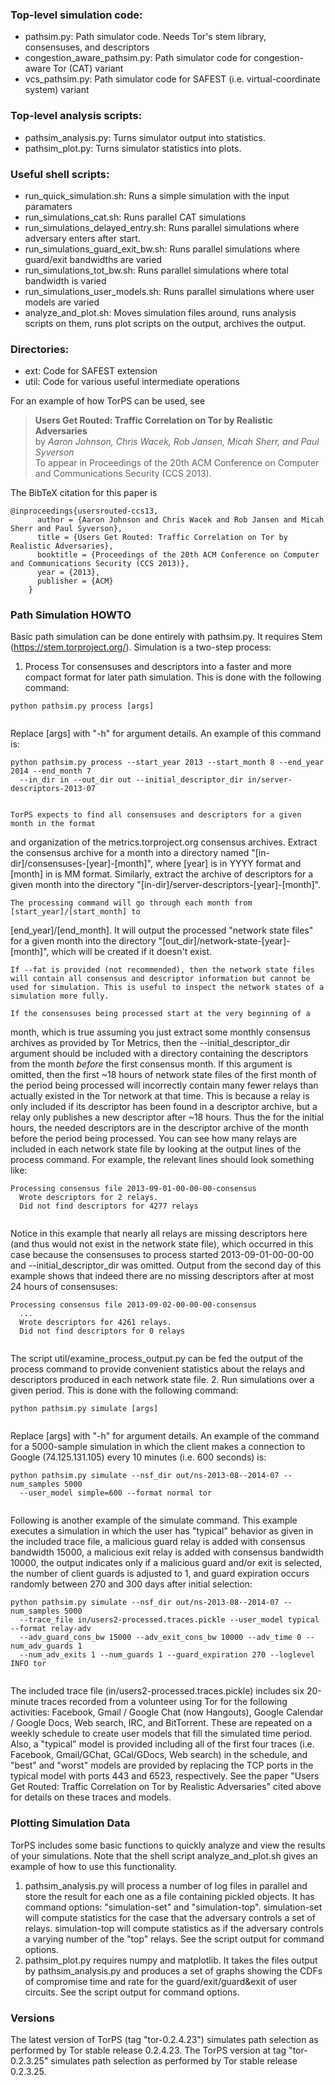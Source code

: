 ### Top-level simulation code:
- pathsim.py: Path simulator code. Needs Tor's stem library, consensuses, and descriptors
- congestion_aware_pathsim.py: Path simulator code for congestion-aware Tor (CAT) variant
- vcs_pathsim.py: Path simulator code for SAFEST (i.e. virtual-coordinate system) variant

### Top-level analysis scripts:
- pathsim_analysis.py: Turns simulator output into statistics.
- pathsim_plot.py: Turns simulator statistics into plots.

### Useful shell scripts:
- run_quick_simulation.sh: Runs a simple simulation with the input paramaters
- run_simulations_cat.sh: Runs parallel CAT simulations
- run_simulations_delayed_entry.sh: Runs parallel simulations where adversary enters after start.
- run_simulations_guard_exit_bw.sh: Runs parallel simulations where guard/exit bandwidths are varied
- run_simulations_tot_bw.sh: Runs parallel simulations where total bandwidth is varied
- run_simulations_user_models.sh: Runs parallel simulations where user models are varied
- analyze_and_plot.sh: Moves simulation files around, runs analysis scripts on them, runs plot scripts on the output, archives the output.

### Directories:
- ext: Code for SAFEST extension
- util: Code for various useful intermediate operations

For an example of how TorPS can be used, see
> **Users Get Routed: Traffic Correlation on Tor by Realistic Adversaries**  
> by _Aaron Johnson, Chris Wacek, Rob Jansen, Micah Sherr, and Paul Syverson_  
> To appear in Proceedings of the 20th ACM Conference on Computer and Communications Security (CCS 2013).  

The BibTeX citation for this paper is
<pre><code>@inproceedings{usersrouted-ccs13,
      author = {Aaron Johnson and Chris Wacek and Rob Jansen and Micah Sherr and Paul Syverson},
      title = {Users Get Routed: Traffic Correlation on Tor by Realistic Adversaries},
      booktitle = {Proceedings of the 20th ACM Conference on Computer and Communications Security (CCS 2013)},
      year = {2013},
      publisher = {ACM}
    }
</pre></code>

### Path Simulation HOWTO
Basic path simulation can be done entirely with pathsim.py. It requires Stem
(https://stem.torproject.org/). Simulation is a two-step process:
  1. Process Tor consensuses and descriptors into a faster and more compact format for
  later path simulation. This is done with the following command:
  <pre><code>python pathsim.py process [args]
  </pre></code>
  Replace [args] with "-h" for argument details. An example of this command is:
  <pre><code>python pathsim.py process --start_year 2013 --start_month 8 --end_year 2014 --end_month 7
  --in_dir in --out_dir out --initial_descriptor_dir in/server-descriptors-2013-07
  </pre></code>
    TorPS expects to find all consensuses and descriptors for a given month in the format
  and organization of the metrics.torproject.org consensus archives. Extract the
  consensus archive for a month into a directory named
  "[in-dir]/consensuses-[year]-[month]", where [year] is in YYYY format and [month]
  in is MM format. Similarly, extract the archive of descriptors for a given month into
  the directory "[in-dir]/server-descriptors-[year]-[month]".
  
    The processing command will go through each month from [start_year]/[start_month] to
  [end_year]/[end_month]. It will output the processed "network state files" for
  a given month into the directory "[out_dir]/network-state-[year]-[month]", which will
  be created if it doesn't exist.
  
    If --fat is provided (not recommended), then the network state files will contain all consensus and descriptor information but cannot be used for simulation. This is useful to inspect the network states of a simulation more fully.
  
    If the consensuses being processed start at the very beginning of a
  month, which is true assuming you just extract some monthly consensus archives as
  provided by Tor Metrics, then the --initial_descriptor_dir argument should be included
  with a directory containing the descriptors from the month *before* the first consensus month.
  If this argument is omitted, then the first ~18 hours of network state files of the first
  month of the period being processed will incorrectly contain many fewer relays than
  actually existed in the Tor network at that time. This is
  because a relay is only included if its descriptor has been found in a descriptor archive,
  but a relay only publishes a new descriptor after ~18 hours. Thus the for the
  initial hours, the needed descriptors are in the descriptor archive of the month before
  the period being processed. You can see how many relays are included in each network
  state file by looking at the output lines of the process command. For example, the
  relevant lines should look something like:
  <pre><code>Processing consensus file 2013-09-01-00-00-00-consensus
  Wrote descriptors for 2 relays.
  Did not find descriptors for 4277 relays
  </pre></code>
  Notice in this example that nearly all relays are missing descriptors here (and thus
  would not exist in the network state file), which occurred in this case because the
  consensuses to process started 2013-09-01-00-00-00 and --initial_descriptor_dir was omitted.
  Output from the second day of this example shows that indeed there are no missing descriptors
  after at most 24 hours of consensuses:
  <pre><code>Processing consensus file 2013-09-02-00-00-00-consensus
  ...
  Wrote descriptors for 4261 relays.
  Did not find descriptors for 0 relays
  </pre></code>
  The script util/examine_process_output.py can be fed the output of the process command
  to provide convenient statistics about the relays and descriptors produced in each network
  state file.
  2. Run simulations over a given period. This is done with the following command:
  <pre><code>python pathsim.py simulate [args]
  </pre></code>
  Replace [args] with "-h" for argument details. An example of the command for a 5000-sample
  simulation in which the client makes a connection to Google (74.125.131.105) every 10 minutes
  (i.e. 600 seconds) is:
  <pre><code>python pathsim.py simulate --nsf_dir out/ns-2013-08--2014-07 --num_samples 5000 
  --user_model simple=600 --format normal tor
  </pre></code>
  Following is another example of the simulate command. This example executes a simulation in which
  the user has "typical"
  behavior as given in the included trace file, a malicious guard relay is added with consensus
  bandwidth 15000, a malicious exit relay is added with consensus bandwidth 10000, the output
  indicates only if a malicious guard and/or exit is selected, the number of 
  client guards is adjusted to 1, and guard expiration occurs randomly between 270 and 300 days 
  after initial selection:
  <pre><code>python pathsim.py simulate --nsf_dir out/ns-2013-08--2014-07 --num_samples 5000
  --trace_file in/users2-processed.traces.pickle --user_model typical --format relay-adv
  --adv_guard_cons_bw 15000 --adv_exit_cons_bw 10000 --adv_time 0 --num_adv_guards 1
  --num_adv_exits 1 --num_guards 1 --guard_expiration 270 --loglevel INFO tor
  </pre></code>  
  The included trace file (in/users2-processed.traces.pickle) includes six 20-minute traces recorded 
  from a volunteer using Tor for the following activities: Facebook, Gmail / Google Chat (now 
  Hangouts), Google Calendar / Google Docs, Web search, IRC, and BitTorrent. These are repeated on a
  weekly schedule to create user models that fill the simulated time period. Also, a "typical" model
  is provided including all of  the first four traces (i.e. Facebook, Gmail/GChat, GCal/GDocs, Web
  search) in the schedule, and "best" and "worst" models are provided by replacing the TCP ports in
  the typical model with ports 443 and 6523, respectively. See the paper "Users Get Routed: Traffic
  Correlation on Tor by Realistic Adversaries" cited above for details on these traces and models.
	    
### Plotting Simulation Data
TorPS includes some basic functions to quickly analyze and view the results of your
simulations. Note that the shell script analyze_and_plot.sh gives an example of how to use
this functionality.
  1. pathsim_analysis.py will process a number of log files in parallel and store the
result for each one as a file containing pickled objects. It has command options:
"simulation-set" and "simulation-top". simulation-set will compute statistics for the
case that the adversary controls a set of relays. simulation-top will compute statistics
as if the adversary controls a varying number of the "top" relays. See the script output
for command options.
  2. pathsim_plot.py requires numpy and matplotlib. It takes the files output by
pathsim_analysis.py and produces a set of graphs showing the CDFs of
compromise time and rate for the guard/exit/guard&exit of user circuits. See the script
output for command options.

### Versions
The latest version of TorPS (tag "tor-0.2.4.23") simulates path selection as performed by
Tor stable release 0.2.4.23. The TorPS version at tag "tor-0.2.3.25" simulates path selection
as performed by Tor stable release 0.2.3.25.
